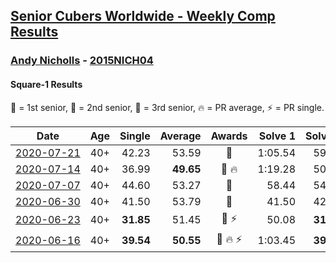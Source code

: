 <style>table {white-space: nowrap;}</style>

## [Senior Cubers Worldwide - Weekly Comp Results](/scw-comp/results/)
### [Andy Nicholls](README.md) - [2015NICH04](https://www.worldcubeassociation.org/persons/2015NICH04?event=sq1)
#### Square-1 Results

<span style="white-space: nowrap;">🥇 = 1st senior</span>, <span style="white-space: nowrap;">🥈 = 2nd senior</span>, <span style="white-space: nowrap;">🥉 = 3rd senior</span>, <span style="white-space: nowrap;">🔥 = PR average</span>, <span style="white-space: nowrap;">⚡ = PR single</span>.

| Date | Age | Single | Average | Awards | Solve 1 | Solve 2 | Solve 3 | Solve 4 | Solve 5 | Video |
| :--: | :--: | --: | --: | :--: | --: | --: | --: | --: | --: | :-- |
| [2020-07-21](../../results/2020-07-21/sq1.md) | 40+ | 42.23 | 53.59 | 🥈 | 1:05.54 | 59.96 | 42.23 | 50.30 | 50.52 | [Desktop](https://www.facebook.com/events/560843031255896/permalink/564260834247449) / [Mobile](https://m.facebook.com/events/560843031255896?view=permalink&id=564260834247449) |
| [2020-07-14](../../results/2020-07-14/sq1.md) | 40+ | 36.99 | **49.65** | 🥈 🔥 | 1:19.28 | 50.45 | 36.99 | 38.81 | 59.68 | [Desktop](https://www.facebook.com/events/413064016333950/permalink/415320132775005) / [Mobile](https://m.facebook.com/events/413064016333950?view=permalink&id=415320132775005) |
| [2020-07-07](../../results/2020-07-07/sq1.md) | 40+ | 44.60 | 53.27 | 🥈 | 58.44 | 54.99 | 46.37 | 1:29.52 | 44.60 | [Desktop](https://www.facebook.com/events/198255948253934/permalink/199579451454917) / [Mobile](https://m.facebook.com/events/198255948253934?view=permalink&id=199579451454917) |
| [2020-06-30](../../results/2020-06-30/sq1.md) | 40+ | 41.50 | 53.79 | 🥈 | 41.50 | 42.81 | 1:05.30 | 53.26 | 1:34.38 | [Desktop](https://www.facebook.com/events/1716512181834525/permalink/1718881488264261) / [Mobile](https://m.facebook.com/events/1716512181834525?view=permalink&id=1718881488264261) |
| [2020-06-23](../../results/2020-06-23/sq1.md) | 40+ | **31.85** | 51.45 | 🥈 ⚡ | 50.08 | **31.85** | 50.34 | 53.94 | 1:31.86 | [Desktop](https://www.facebook.com/events/1618516681636159/permalink/1624283784392782) / [Mobile](https://m.facebook.com/events/1618516681636159?view=permalink&id=1624283784392782) |
| [2020-06-16](../../results/2020-06-16/sq1.md) | 40+ | **39.54** | **50.55** | 🥈 🔥 ⚡ | 1:03.45 | **39.54** | 59.28 | 50.40 | 41.97 | [Desktop](https://www.facebook.com/events/296087658445428/permalink/298844614836399) / [Mobile](https://m.facebook.com/events/296087658445428?view=permalink&id=298844614836399) |


<!-- Global site tag (gtag.js) - Google Analytics -->
<script async src="https://www.googletagmanager.com/gtag/js?id=UA-86348435-3"></script>
<script>window.dataLayer = window.dataLayer || []; function gtag() {dataLayer.push(arguments);} gtag('js', new Date()); gtag('config', 'UA-86348435-3');</script>
